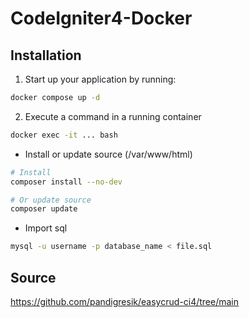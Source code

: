 # CodeIgniter4-Docker

## Installation

1. Start up your application by running:

```sh
docker compose up -d
```

2. Execute a command in a running container
```sh
docker exec -it ... bash
```

  - Install or update source (/var/www/html)
```sh
# Install 
composer install --no-dev
```
```sh
# Or update source
composer update
```

  - Import sql
```sh
mysql -u username -p database_name < file.sql
```

## Source
https://github.com/pandigresik/easycrud-ci4/tree/main

